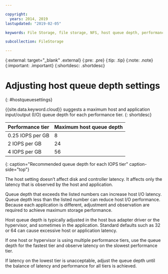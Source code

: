 ```yaml
---

copyright:
  years: 2014, 2019
lastupdated: "2019-02-05"

keywords: File Storage, file storage, NFS, host queue depth, performance tuning

subcollection: FileStorage

---
```

{:external: target="_blank" .external}
{:pre: .pre}
{:tip: .tip}
{:note: .note}
{:important: .important}
{:shortdesc: .shortdesc}

# Adjusting host queue depth settings
{: #hostqueuesettings}

{{site.data.keyword.cloud}} suggests a maximum host and application input/output (I/O) queue depth for each performance tier.
{: shortdesc}

| Performance tier | Maximum host queue depth |
|------|------|
| 0.25 IOPS per GB | 8 |
| 2 IOPS per GB | 24 |
| 4 IOPS per GB | 56 |
{: caption="Recommended queue depth for each IOPS tier" caption-side="top"}

The host setting doesn’t affect disk and controller latency. It affects only the latency that is observed by the host and application.

Queue depth that exceeds the listed numbers can increase host I/O latency. Queue depth less than the listed number can reduce host I/O performance. Because each application is different, adjustment and observation are required to achieve maximum storage performance.

Host queue depth is typically adjusted in the host bus adapter driver or the hypervisor, and sometimes in the application. Standard defaults such as 32 or 64 can cause excessive host or application latency.

If one host or hypervisor is using multiple performance tiers, use the queue depth for the fastest tier and observe latency on the slowest performance tier.

If latency on the lowest tier is unacceptable, adjust the queue depth until the balance of latency and performance for all tiers is achieved.
